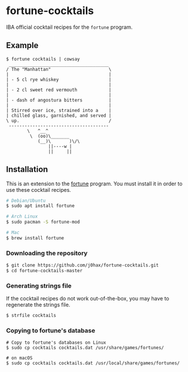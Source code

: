# fortune-cocktails
IBA official cocktail recipes for the `fortune` program.

## Example
```
$ fortune cocktails | cowsay
 ______________________________________ 
/ The "Manhattan"                      \
|                                      |
| - 5 cl rye whiskey                   |
|                                      |
| - 2 cl sweet red vermouth            |
|                                      |
| - dash of angostura bitters          |
|                                      |
| Stirred over ice, strained into a    |
| chilled glass, garnished, and served |
\ up.                                  /
 -------------------------------------- 
        \   ^__^
         \  (oo)\_______
            (__)\       )\/\
                ||----w |
                ||     ||
```

## Installation
This is an extension to the [fortune](http://linux.die.net/man/6/fortune) program. You must install it in order to use these cocktail recipes.

```bash
# Debian/Ubuntu
$ sudo apt install fortune

# Arch Linux
$ sudo pacman -S fortune-mod

# Mac
$ brew install fortune
```

### Downloading the repository
```bash
$ git clone https://github.com/j0hax/fortune-cocktails.git
$ cd fortune-cocktails-master
```

### Generating strings file
If the cocktail recipes do not work out-of-the-box, you may have to regenerate the strings file.
```bash
$ strfile cocktails
```

### Copying to fortune's database
```
# Copy to fortune's databases on Linux
$ sudo cp cocktails cocktails.dat /usr/share/games/fortunes/

# on macOS
$ sudo cp cocktails cocktails.dat /usr/local/share/games/fortunes/
```
